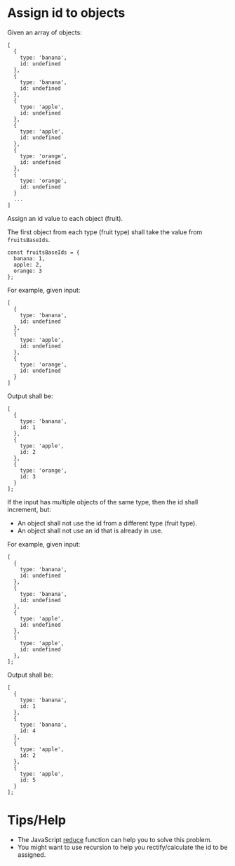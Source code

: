 # Assign id to objects

Given an array of objects:

```
[
  {
    type: 'banana',
    id: undefined
  },
  {
    type: 'banana',
    id: undefined
  },
  {
    type: 'apple',
    id: undefined
  },
  {
    type: 'apple',
    id: undefined
  },
  {
    type: 'orange',
    id: undefined
  },
  {
    type: 'orange',
    id: undefined
  }
  ...
]
```

Assign an id value to each object (fruit).

The first object from each type (fruit type) shall take the value from `fruitsBaseIds`.

```
const fruitsBaseIds = {
  banana: 1,
  apple: 2,
  orange: 3
};
```

For example, given input:

```
[
  {
    type: 'banana',
    id: undefined
  },
  {
    type: 'apple',
    id: undefined
  },
  {
    type: 'orange',
    id: undefined
  }
]
```

Output shall be:

```
[
  {
    type: 'banana',
    id: 1
  },
  {
    type: 'apple',
    id: 2
  },
  {
    type: 'orange',
    id: 3
  }
];
```

If the input has multiple objects of the same type, then the id shall increment, but:

* An object shall not use the id from a different type (fruit type).
* An object shall not use an id that is already in use.

For example, given input:

```
[
  {
    type: 'banana',
    id: undefined
  },
  {
    type: 'banana',
    id: undefined
  },
  {
    type: 'apple',
    id: undefined
  },
  {
    type: 'apple',
    id: undefined
  },
];
```

Output shall be:

```
[
  {
    type: 'banana',
    id: 1
  },
  {
    type: 'banana',
    id: 4
  },
  {
    type: 'apple',
    id: 2
  },
  {
    type: 'apple',
    id: 5
  }
];
```

# Tips/Help

* The JavaScript [reduce](https://developer.mozilla.org/en-US/docs/Web/JavaScript/Reference/Global_Objects/Array/reduce) function can help you to solve this problem.
* You might want to use recursion to help you rectify/calculate the id to be assigned.
